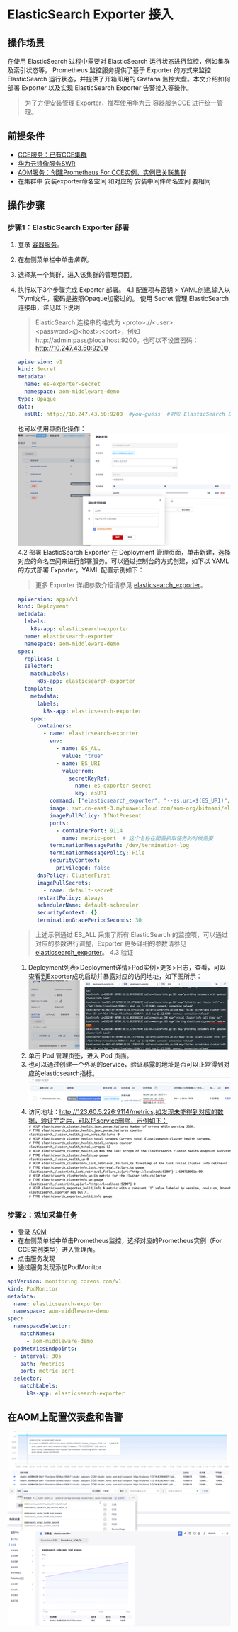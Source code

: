 # ElasticSearch Exporter 接入

## 操作场景

在使用 ElasticSearch 过程中需要对 ElasticSearch 运行状态进行监控，例如集群及索引状态等， Prometheus 监控服务提供了基于 Exporter 的方式来监控 ElasticSearch 运行状态，并提供了开箱即用的 Grafana 监控大盘。本文介绍如何部署 Exporter 以及实现 ElasticSearch Exporter 告警接入等操作。

> 为了方便安装管理 Exporter，推荐使用华为云 容器服务CCE 进行统一管理。

## 前提条件

- [CCE服务：已有CCE集群](https://console.huaweicloud.com/cce2.0)
- [华为云镜像服务SWR](https://console.huaweicloud.com/swr)
- [AOM服务：创建Prometheus For CCE实例，实例已关联集群](https://console.huaweicloud.com/aom2)
- 在集群中 安装exporter命名空间 和对应的 安装中间件命名空间 要相同

## 操作步骤

### 步骤1：ElasticSearch Exporter 部署

1. 登录 [容器服务](https://console.huaweicloud.com/cce2.0)。
2. 在左侧菜单栏中单击*集群*。
3. 选择某一个集群，进入该集群的管理页面。
4. 执行以下3个步骤完成 Exporter 部署。
   4.1 配置项与密钥 > YAML创建,输入以下yml文件，密码是按照Opaque加密过的。
   使用 Secret 管理 ElasticSearch 连接串，详见以下说明
   >  ElasticSearch 连接串的格式为 \<proto\>://\<user\>:\<password\>@\<host\>:\<port\>，例如 http://admin:pass@localhost:9200。也可以不设置密码：http://10.247.43.50:9200
    ```yml
    apiVersion: v1
    kind: Secret
    metadata:
      name: es-exporter-secret
      namespace: aom-middleware-demo
    type: Opaque
    data:
      esURI: http://10.247.43.50:9200  #you-guess  #对应 ElasticSearch 的 URI
    ```
    也可以使用界面化操作：
    ![Alt text](images/image6.png)
    4.2 部署 ElasticSearch Exporter
    在 Deployment 管理页面，单击新建，选择对应的命名空间来进行部署服务。可以通过控制台的方式创建，如下以 YAML 的方式部署 Exporter，YAML 配置示例如下：
    > 更多 Exporter 详细参数介绍请参见 [elasticsearch_exporter](https://github.com/prometheus-community/elasticsearch_exporter)。

    ```yaml
    apiVersion: apps/v1
    kind: Deployment
    metadata:
      labels:
        k8s-app: elasticsearch-exporter 
      name: elasticsearch-exporter 
      namespace: aom-middleware-demo
    spec:
      replicas: 1
      selector:
        matchLabels:
          k8s-app: elasticsearch-exporter 
      template:
        metadata:
          labels:
            k8s-app: elasticsearch-exporter 
        spec:
          containers:
            - name: elasticsearch-exporter
              env:
                - name: ES_ALL
                  value: "true"
                - name: ES_URI
                  valueFrom:
                    secretKeyRef:
                      name: es-exporter-secret
                      key: esURI
              command: ["elasticsearch_exporter", "--es.uri=$(ES_URI)","--es.all"]
              image: swr.cn-east-3.myhuaweicloud.com/aom-org/bitnami/elasticsearch-exporter:1.5.0
              imagePullPolicy: IfNotPresent
              ports:
                - containerPort: 9114
                  name: metric-port  # 这个名称在配置抓取任务的时候需要
              terminationMessagePath: /dev/termination-log
              terminationMessagePolicy: File
              securityContext:
                privileged: false
          dnsPolicy: ClusterFirst
          imagePullSecrets:
            - name: default-secret
          restartPolicy: Always
          schedulerName: default-scheduler
          securityContext: {}
          terminationGracePeriodSeconds: 30
    ```
    > 上述示例通过 ES_ALL 采集了所有 ElasticSearch 的监控项，可以通过对应的参数进行调整，Exporter 更多详细的参数请参见 [elasticsearch_exporter](https://github.com/prometheus-community/elasticsearch_exporter)。
    4.3 验证
    1. Deployment列表>Deployment详情>Pod实例>更多>日志，查看，可以查看到Exporter成功启动并暴露对应的访问地址，如下图所示：
    ![Alt text](images/image7.png)
    2. 单击 Pod 管理页签，进入 Pod 页面。
    3. 也可以通过创建一个外网的service，验证暴露的地址是否可以正常得到对应的elasticsearch指标。
    ![Alt text](images/image9.png)
    4. 访问地址：http://123.60.5.226:9114/metrics,如发现未能得到对应的数据，验证完之后，可以把service删除，示例如下：
    ![Alt text](images/image8.png)

### 步骤2：添加采集任务

- 登录 [AOM](https://console.huaweicloud.com/aom2)
- 在左侧菜单栏中单击Prometheus监控，选择对应的Prometheus实例（For CCE实例类型）进入管理面。
- 点击服务发现
- 通过服务发现添加PodMonitor

```yml
apiVersion: monitoring.coreos.com/v1
kind: PodMonitor
metadata:
  name: elasticsearch-exporter
  namespace: aom-middleware-demo
spec:
  namespaceSelector:
    matchNames:
      - aom-middleware-demo
  podMetricsEndpoints:
  - interval: 30s
    path: /metrics
    port: metric-port
  selector:
    matchLabels:
      k8s-app: elasticsearch-exporter
```

## 在AOM上配置仪表盘和告警
![Alt text](images/image10.png)
![Alt text](images/image11.png)
